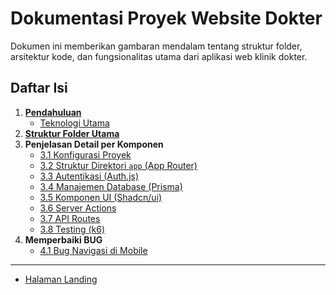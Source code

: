 # Dokumentasi Proyek Website Dokter

Dokumen ini memberikan gambaran mendalam tentang struktur folder, arsitektur kode, dan fungsionalitas utama dari aplikasi web klinik dokter.

## Daftar Isi

1.  [**Pendahuluan**](/documentation/PENDAHULUAN.md)
    - [Teknologi Utama](/documentation/PENDAHULUAN.md#teknologi-utama)
2.  [**Struktur Folder Utama**](/documentation/STRUKTUR_KODE.md)
3.  **Penjelasan Detail per Komponen**
    - [3.1 Konfigurasi Proyek](/documentation/KONFIGURASI_PROYEK.md)
    - [3.2 Struktur Direktori `app` (App Router)](/documentation/STRUKTUR_APP.md)
    - [3.3 Autentikasi (Auth.js)](/documentation/autentikasi/README.md)
    - [3.4 Manajemen Database (Prisma)](/documentation/AUTHENTIKASI.md)
    - [3.5 Komponen UI (Shadcn/ui)](/documentation/KOMPONEN.md)
    - [3.6 Server Actions](/documentation/SERVER_ACTION.md)
    - [3.7 API Routes](/documentation/API.md)
    - [3.8 Testing (k6)](/documentation/TESTING.md)
4.  **Memperbaiki BUG**
    - [4.1 Bug Navigasi di Mobile](/documentation/BUG_NAVIGASI.md)

---

- [Halaman Landing](/documentation/LANDING.md)
